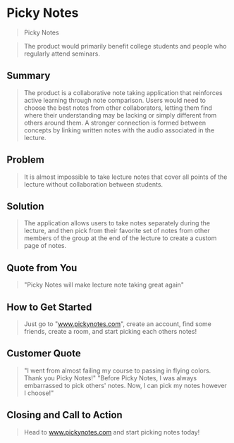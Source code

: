 # Picky Notes #

<!--
> This material was originally posted [here](http://www.quora.com/What-is-Amazons-approach-to-product-development-and-product-management). It is reproduced here for posterities sake.

There is an approach called "working backwards" that is widely used at Amazon. They work backwards from the customer, rather than starting with an idea for a product and trying to bolt customers onto it. While working backwards can be applied to any specific product decision, using this approach is especially important when developing new products or features.

For new initiatives a product manager typically starts by writing an internal press release announcing the finished product. The target audience for the press release is the new/updated product's customers, which can be retail customers or internal users of a tool or technology. Internal press releases are centered around the customer problem, how current solutions (internal or external) fail, and how the new product will blow away existing solutions.

If the benefits listed don't sound very interesting or exciting to customers, then perhaps they're not (and shouldn't be built). Instead, the product manager should keep iterating on the press release until they've come up with benefits that actually sound like benefits. Iterating on a press release is a lot less expensive than iterating on the product itself (and quicker!).

If the press release is more than a page and a half, it is probably too long. Keep it simple. 3-4 sentences for most paragraphs. Cut out the fat. Don't make it into a spec. You can accompany the press release with a FAQ that answers all of the other business or execution questions so the press release can stay focused on what the customer gets. My rule of thumb is that if the press release is hard to write, then the product is probably going to suck. Keep working at it until the outline for each paragraph flows.

Oh, and I also like to write press-releases in what I call "Oprah-speak" for mainstream consumer products. Imagine you're sitting on Oprah's couch and have just explained the product to her, and then you listen as she explains it to her audience. That's "Oprah-speak", not "Geek-speak".

Once the project moves into development, the press release can be used as a touchstone; a guiding light. The product team can ask themselves, "Are we building what is in the press release?" If they find they're spending time building things that aren't in the press release (overbuilding), they need to ask themselves why. This keeps product development focused on achieving the customer benefits and not building extraneous stuff that takes longer to build, takes resources to maintain, and doesn't provide real customer benefit (at least not enough to warrant inclusion in the press release).
 -->

  > Picky Notes

  > The product would primarily benefit college students and people who regularly attend seminars.

## Summary ##
  > The product is a collaborative note taking application that reinforces active learning through note comparison. Users would need to choose the best notes from other collaborators, letting them find where their understanding may be lacking or simply different from others around them. A stronger connection is formed between concepts by linking written notes with the audio associated in the lecture.

## Problem ##
  > It is almost impossible to take lecture notes that cover all points of the lecture without collaboration between students.

## Solution ##
  > The application allows users to take notes separately during the lecture, and then pick from their favorite set of notes from other members of the group at the end of the lecture to create a custom page of notes.

## Quote from You ##
  > "Picky Notes will make lecture note taking great again"

## How to Get Started ##
  > Just go to "www.pickynotes.com", create an account, find some friends, create a room, and start picking each others notes!

## Customer Quote ##
  > "I went from almost failing my course to passing in flying colors. Thank you Picky Notes!"
  > "Before Picky Notes, I was always embarrassed to  pick others' notes. Now, I can pick my notes however I choose!"

## Closing and Call to Action ##
  > Head to www.pickynotes.com and start picking notes today!
